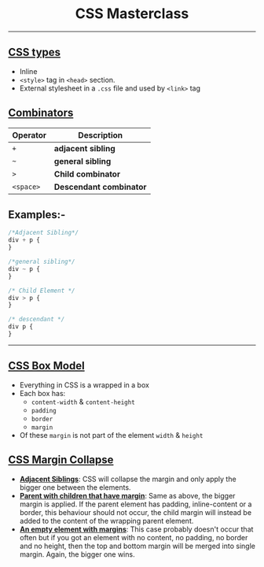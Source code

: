 # <center>**CSS Masterclass**</center>

---

## <ins>CSS types</ins>

- Inline
- `<style>` tag in `<head>` section.
- External stylesheet in a `.css` file and used by `<link>` tag

## <ins>Combinators</ins>

| Operator  | Description               |
| --------- | ------------------------- |
| `+`       | **adjacent sibling**      |
| `~`       | **general sibling**       |
| `>`       | **Child combinator**      |
| `<space>` | **Descendant combinator** |

## **Examples:-**

```css
/*Adjacent Sibling*/
div + p {
}

/*general sibling*/
div ~ p {
}

/* Child Element */
div > p {
}

/* descendant */
div p {
}
```

---

## <ins>CSS Box Model</ins>

- Everything in CSS is a wrapped in a box
- Each box has:
  - `content-width` & `content-height`
  - `padding`
  - `border`
  - `margin`
- Of these `margin` is not part of the element `width` & `height`

## <ins>CSS Margin Collapse</ins>

- <ins>**Adjacent Siblings**</ins>: CSS will collapse the margin and only apply the bigger one between the elements.
- <ins>**Parent with children that have margin**</ins>: Same as above, the bigger margin is applied. If the parent element has padding, inline-content or a border, this behaviour should not occur, the child margin will instead be added to the content of the wrapping parent element.
- <ins>**An empty element with margins**</ins>: This case probably doesn't occur that often but if you got an element with no content, no padding, no border and no height, then the top and bottom margin will be merged into single margin. Again, the bigger one wins.
